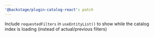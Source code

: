 ```yaml
---
'@backstage/plugin-catalog-react': patch
---
```


Include `requestedFilters` in `useEntityList()` to show while the catalog index is loading (instead of actual/previous filters)
